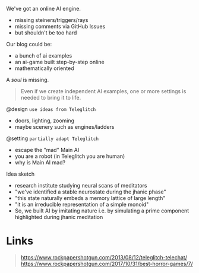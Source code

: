 We've got an online AI engine.
- missing steiners/triggers/rays
- missing comments via GitHub Issues
- but shouldn't be too hard

Our blog could be:
- a bunch of ai examples
- an ai-game built step-by-step online
- mathematically oriented

A _soul_ is missing.
> Even if we create independent AI examples, one or more settings is needed to bring it to life.

@design `use ideas from Teleglitch`
- doors, lighting, zooming
- maybe scenery such as engines/ladders

@setting `partially adapt Teleglitch`
- escape the "mad" Main AI
- you are a robot (in Teleglitch you are human)
- why is Main AI mad?

Idea sketch
- research institute studying neural scans of meditators
- "we've identified a stable neurostate during the jhanic phase"
- "this state naturally embeds a memory lattice of large length"
- "it is an irreducible representation of a simple monoid"
- So, we built AI by imitating nature i.e. by simulating a prime
  component highlighted during jhanic meditation


# Links

> https://www.rockpapershotgun.com/2013/08/12/teleglitch-telechat/
> https://www.rockpapershotgun.com/2017/10/31/best-horror-games/7/